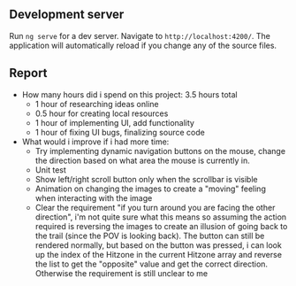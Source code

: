 ## Development server

Run `ng serve` for a dev server. Navigate to `http://localhost:4200/`. The application will automatically reload if you change any of the source files.

## Report
- How many hours did i spend on this project: 3.5 hours total
    + 1 hour of researching ideas online
    + 0.5 hour for creating local resources
    + 1 hour of implementing UI, add functionality
    + 1 hour of fixing UI bugs, finalizing source code
- What would i improve if i had more time:
    + Try implementing dynamic navigation buttons on the mouse, change the direction based on what area the mouse is currently in.
    + Unit test
    + Show left/right scroll button only when the scrollbar is visible
    + Animation on changing the images to create a "moving" feeling when interacting with the image
    + Clear the requirement "if you turn around you are facing the other direction", i'm not quite sure what this means so assuming the action required is reversing the images to create an illusion of going back to the trail (since the POV is looking back). The button can still be rendered normally, but based on the button was pressed, i can look up the index of the Hitzone in the current Hitzone array and reverse the list to get the "opposite" value and get the correct direction. Otherwise the requirement is still unclear to me